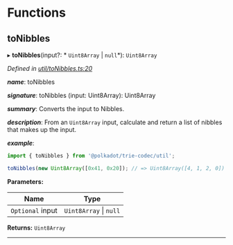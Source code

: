 

# Functions

<a id="tonibbles"></a>

##  toNibbles

▸ **toNibbles**(input?: * `Uint8Array` &#124; `null`*): `Uint8Array`

*Defined in [util/toNibbles.ts:20](https://github.com/polkadot-js/common/blob/dc996ef/packages/trie-codec/src/util/toNibbles.ts#L20)*

*__name__*: toNibbles

*__signature__*: toNibbles (input: Uint8Array): Uint8Array

*__summary__*: Converts the input to Nibbles.

*__description__*: From an `Uint8Array` input, calculate and return a list of nibbles that makes up the input.

*__example__*:   

```javascript
import { toNibbles } from '@polkadot/trie-codec/util';

toNibbles(new Uint8Array([0x41, 0x20]); // => Uint8Array([4, 1, 2, 0])
```

**Parameters:**

| Name | Type |
| ------ | ------ |
| `Optional` input |  `Uint8Array` &#124; `null`|

**Returns:** `Uint8Array`

___


